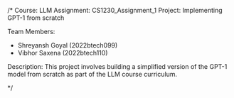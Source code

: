 /*
Course: LLM
Assignment: CS1230_Assignment_1
Project: Implementing GPT-1 from scratch

Team Members:
- Shreyansh Goyal (2022btech099)
- Vibhor Saxena (2022btech110)

Description:
This project involves building a simplified version of the GPT-1 model from scratch
as part of the LLM course curriculum.

*/
